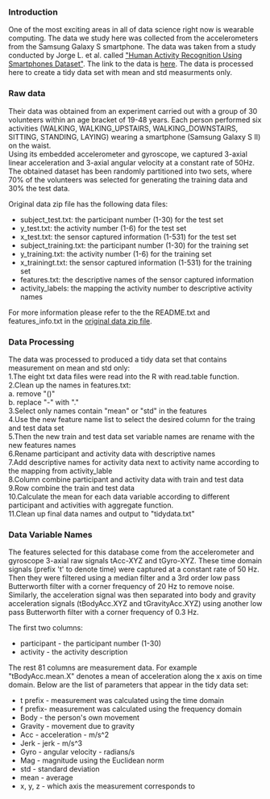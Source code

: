 ### Introduction
One of the most exciting areas in all of data science right now is wearable computing. The data we study here was collected from the accelerometers from the Samsung Galaxy S smartphone. The data was taken from a study conducted by Jorge L. et al. called ["Human Activity Recognition Using Smartphones Dataset"](http://archive.ics.uci.edu/ml/datasets/Human+Activity+Recognition+Using+Smartphones).
The link to the data is [here](https://d396qusza40orc.cloudfront.net/getdata%2Fprojectfiles%2FUCI%20HAR%20Dataset.zip). The data is processed here to create a tidy data set with mean and std measurments only.

### Raw data
Their data was obtained from an experiment carried out with a group of 30 volunteers within an age bracket of 19-48 years. Each person performed six activities (WALKING, WALKING_UPSTAIRS, WALKING_DOWNSTAIRS, SITTING, STANDING, LAYING) wearing a smartphone (Samsung Galaxy S II) on the waist.  
Using its embedded accelerometer and gyroscope, we captured 3-axial linear acceleration and 3-axial angular velocity at a constant rate of 50Hz.  
The obtained dataset has been randomly partitioned into two sets, where 70% of the volunteers was selected for generating the training data and 30% the test data.  

Original data zip file has the following data files:  
- subject_test.txt: the participant number (1-30) for the test set  
- y_test.txt: the activity number (1-6) for the test set  
- x_test.txt: the sensor captured information (1-531) for the test set  
- subject_training.txt:  the participant number (1-30) for the training set  
- y_training.txt:  the activity number (1-6) for the training set  
- x_trainingt.txt:  the sensor captured information (1-531) for the training set    
- features.txt: the descriptive names of the sensor captured information  
- activity_labels: the mapping the activity number to descriptive activity names   

For more information please refer to the the README.txt and features_info.txt in the [original data zip file](https://d396qusza40orc.cloudfront.net/getdata%2Fprojectfiles%2FUCI%20HAR%20Dataset.zip).
 
### Data Processing
The data was processed to produced a tidy data set that contains measurement on mean and std only:  
1.The eight txt data files were read into the R with read.table function.  
2.Clean up the names in features.txt:  
  a. remove "()"  
  b. replace "-" with "."  
3.Select only names contain "mean" or "std" in the features  
4.Use the new feature name list to select the desired column for the traing and test data set  
5.Then the new train and test data set variable names are rename with the new features names  
6.Rename participant and activity data with descriptive names  
7.Add descriptive names for activity data next to activity name according to the mapping from activity_lable  
8.Column combine participant and activity data with train and test data  
9.Row combine the train and test data  
10.Calculate the mean for each data variable according to different participant and activities with aggregate function.  
11.Clean up final data names and output to "tidydata.txt"  

### Data Variable Names

The features selected for this database come from the accelerometer and gyroscope 3-axial raw signals tAcc-XYZ and tGyro-XYZ. These time domain signals (prefix 't' to denote time) were captured at a constant rate of 50 Hz. Then they were filtered using a median filter and a 3rd order low pass Butterworth filter with a corner frequency of 20 Hz to remove noise. Similarly, the acceleration signal was then separated into body and gravity acceleration signals (tBodyAcc.XYZ and tGravityAcc.XYZ) using another low pass Butterworth filter with a corner frequency of 0.3 Hz.  

The first two columns:

- participant - the participant number (1-30) 
- activity - the activity description

The rest 81 columns are measurement data. For example "tBodyAcc.mean.X" denotes a  mean of acceleration along the x axis on time domain. Below are the list of parameters that appear in the tidy data set:  

- t prefix - measurement was calculated using the time domain  
- f prefix- measurement was calculated using the frequency domain
- Body - the person's own movement  
- Gravity - movement due to gravity  
- Acc - acceleration - m/s^2  
- Jerk - jerk - m/s^3  
- Gyro - angular velocity - radians/s  
- Mag - magnitude using the Euclidean norm
- std - standard deviation  
- mean - average  
- x, y, z - which axis the measurement corresponds to 